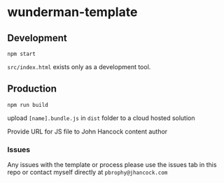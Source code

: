 # wunderman-template


## Development

`npm start`

`src/index.html` exists only as a development tool.


## Production

`npm run build`

upload `[name].bundle.js` in `dist` folder to a cloud hosted solution

Provide URL for JS file to John Hancock content author


### Issues

Any issues with the template or process please use the issues tab in this repo or contact myself directly at `pbrophy@jhancock.com`
